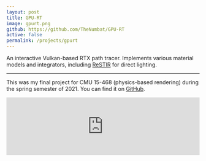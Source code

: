 ```yaml
---
layout: post
title: GPU-RT
image: gpurt.png
github: https://github.com/TheNumbat/GPU-RT
active: false
permalink: /projects/gpurt
---
```


An interactive Vulkan-based RTX path tracer. Implements various material models and integrators, including [ReSTIR](https://research.nvidia.com/sites/default/files/pubs/2020-07_Spatiotemporal-reservoir-resampling/ReSTIR.pdf) for direct lighting.

<!--end_excerpt-->

---

This was my final project for CMU 15-468 (physics-based rendering) during the spring semester of 2021. You can find it on [GitHub](https://github.com/TheNumbat/GPU-RT). 

<div class="videocontainer">
<embed src="https://drive.google.com/viewerng/viewer?embedded=true&url=https://thenumbat.github.io/assets/projects/gpurt-report.pdf" width="100%" class="video">
</div>
<br/>
